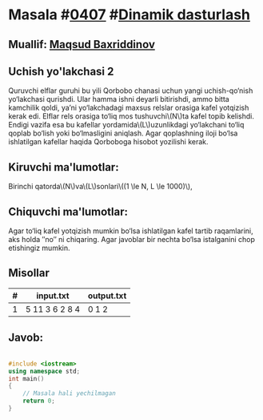 
<h1>Masala #<a href="https://robocontest.uz/tasks/0407">0407</a> #<a href="https://robocontest.uz/tasks?category=3">Dinamik dasturlash</a></h1>
<h2> Muallif: <a href="https://robocontest.uz/profile/mbi">Maqsud Baxriddinov</a></h2>
<h2>Uchish yo'lakchasi 2</h2>
<p>Quruvchi elflar guruhi bu yili Qorbobo chanasi uchun yangi uchish-qo‘nish yo‘lakchasi qurishdi. Ular hamma ishni deyarli bitirishdi, ammo bitta kamchilik qoldi, ya’ni yo‘lakchadagi maxsus relslar orasiga kafel yotqizish kerak edi. Elflar rels orasiga to‘liq mos tushuvchi\(N\)ta kafel topib kelishdi. Endigi vazifa esa bu kafellar yordamida\(L\)uzunlikdagi yo‘lakchani to‘liq qoplab bo‘lish yoki bo‘lmasligini aniqlash. Agar qoplashning iloji bo‘lsa ishlatilgan kafellar haqida Qorboboga hisobot yozilishi kerak.
</p>
<h2>Kiruvchi ma'lumotlar:</h2>
<p>Birinchi qatorda\(N\)va\(L\)sonlari\((1 \le N, L \le 1000)\),</p>
<h2>Chiquvchi ma'lumotlar:</h2>
<p>Agar to‘liq kafel yotqizish mumkin bo‘lsa ishlatilgan kafel tartib raqamlarini, aks holda ″no″ ni chiqaring. Agar javoblar bir nechta bo‘lsa istalganini chop etishingiz mumkin.</p>
<h2>Misollar</h2>
<table>
    <thead>
        <tr>
            <th>#</th>
            <th>input.txt</th>
            <th>output.txt</th>
        </tr>
    </thead>
    <tbody>
            <tr>
                <td>1</td>
                <td>5 11
3 6 2 8 4</td>
                <td>0 1 2</td>
            </tr>
    </tbody>
    </table>
    
<h2>Javob:</h2>

######
```cpp
#include <iostream>
using namespace std;
int main()
{
    // Masala hali yechilmagan
    return 0;
}
```
